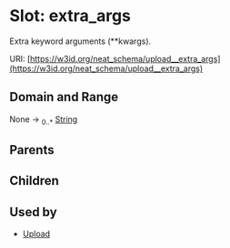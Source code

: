 
# Slot: extra_args


Extra keyword arguments (**kwargs).

URI: [https://w3id.org/neat_schema/upload__extra_args](https://w3id.org/neat_schema/upload__extra_args)


## Domain and Range

None &#8594;  <sub>0..\*</sub> [String](types/String.md)

## Parents


## Children


## Used by

 * [Upload](Upload.md)
